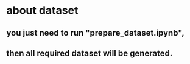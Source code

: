 # about dataset
## you just need to run "prepare_dataset.ipynb",
## then all required dataset will be generated.